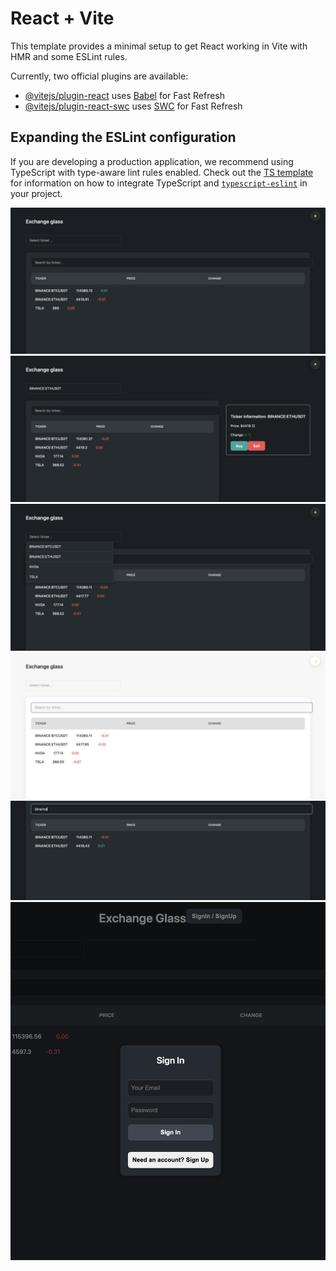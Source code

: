# React + Vite

This template provides a minimal setup to get React working in Vite with HMR and some ESLint rules.

Currently, two official plugins are available:

- [@vitejs/plugin-react](https://github.com/vitejs/vite-plugin-react/blob/main/packages/plugin-react) uses [Babel](https://babeljs.io/) for Fast Refresh
- [@vitejs/plugin-react-swc](https://github.com/vitejs/vite-plugin-react/blob/main/packages/plugin-react-swc) uses [SWC](https://swc.rs/) for Fast Refresh

## Expanding the ESLint configuration

If you are developing a production application, we recommend using TypeScript with type-aware lint rules enabled. Check out the [TS template](https://github.com/vitejs/vite/tree/main/packages/create-vite/template-react-ts) for information on how to integrate TypeScript and [`typescript-eslint`](https://typescript-eslint.io) in your project.


![alt text](https://github.com/Cauteros974/trading-app/blob/main/src/assets/photo1.png)
![alt text](https://github.com/Cauteros974/trading-app/blob/main/src/assets/photo2.png)
![alt text](https://github.com/Cauteros974/trading-app/blob/main/src/assets/photo3.png)
![alt text](https://github.com/Cauteros974/trading-app/blob/main/src/assets/photo5.png)
![alt text](https://github.com/Cauteros974/trading-app/blob/main/src/assets/photo6.png)
![alt text](https://github.com/Cauteros974/trading-app/blob/main/src/assets/photo8.png)

